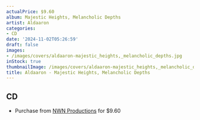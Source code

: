 ```yaml
---
actualPrice: $9.60
album: Majestic Heights, Melancholic Depths
artist: Aldaaron
categories:
- CD
date: '2024-11-02T05:26:59'
draft: false
images:
- /images/covers/aldaaron-majestic_heights,_melancholic_depths.jpg
inStock: true
thumbnailImage: /images/covers/aldaaron-majestic_heights,_melancholic_depths-thumb.jpg
title: Aldaaron - Majestic Heights, Melancholic Depths
---
```


## CD
* Purchase from [NWN Productions](http://shop.nwnprod.com/index.php?route=product/product&path=93&product_id=56390&sort=pd.name&order=ASC) for $9.60
